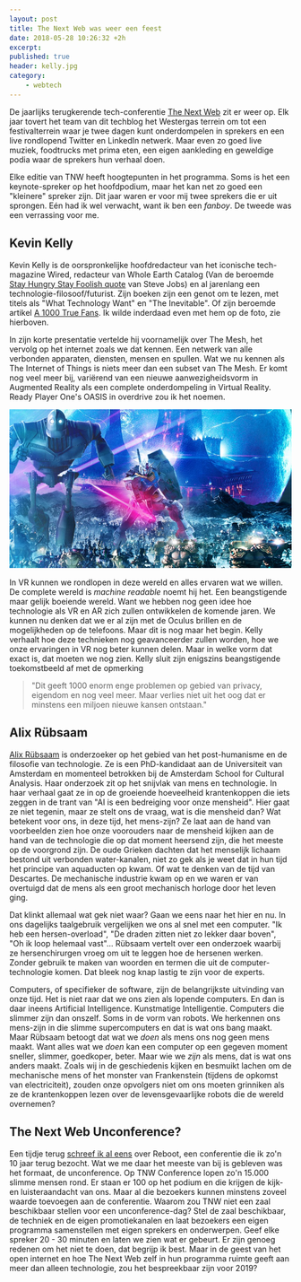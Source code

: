 ```yaml
---
layout: post
title: The Next Web was weer een feest
date: 2018-05-28 10:26:32 +2h
excerpt:
published: true
header: kelly.jpg
category: 
    - webtech
---
```

De jaarlijks terugkerende tech-conferentie [The Next Web](https://thenextweb.com/event/tnw-conference/) zit er weer op. Elk jaar tovert het team van dit techblog het Westergas terrein om tot een festivalterrein waar je twee dagen kunt onderdompelen in sprekers en een live rondlopend Twitter en LinkedIn netwerk. Maar even zo goed live muziek, foodtrucks met prima eten, een eigen aankleding en geweldige podia waar de sprekers hun verhaal doen. 

Elke editie van TNW heeft hoogtepunten in het programma. Soms is het een keynote-spreker op het hoofdpodium, maar het kan net zo goed een "kleinere" spreker zijn. Dit jaar waren er voor mij twee sprekers die er uit sprongen. Eén had ik wel verwacht, want ik ben een _fanboy_. De tweede was een verrassing voor me. 

## Kevin Kelly

Kevin Kelly is de oorspronkelijke hoofdredacteur van het iconische tech-magazine Wired, redacteur van Whole Earth Catalog (Van de beroemde [Stay Hungry Stay Foolish quote](https://www.youtube.com/watch?v=UF8uR6Z6KLc) van Steve Jobs) en al jarenlang een technologie-filosoof/futurist. Zijn boeken zijn een genot om te lezen, met titels als "What Technology Want" en "The Inevitable". Of zijn beroemde artikel [A 1000 True Fans](http://kk.org/thetechnium/1000-true-fans/). Ik wilde inderdaad even met hem op de foto, zie hierboven.

In zijn korte presentatie vertelde hij voornamelijk over The Mesh, het vervolg op het internet zoals we dat kennen. Een netwerk van alle verbonden apparaten, diensten, mensen en spullen. Wat we nu kennen als The Internet of Things is niets meer dan een subset van The Mesh. Er komt nog veel meer bij, variërend van een nieuwe aanwezigheidsvorm in Augmented Reality als een complete onderdompeling in Virtual Reality. Ready Player One's OASIS in overdrive zou ik het noemen. 

![<> ](/images/scaled.ready_player_one_background3.jpg)

In VR kunnen we rondlopen in deze wereld en alles ervaren wat we willen. De complete wereld is _machine readable_ noemt hij het. Een beangstigende maar gelijk boeiende wereld. Want we hebben nog geen idee hoe technologie als VR en AR zich zullen ontwikkelen de komende jaren. We kunnen nu denken dat we er al zijn met de Oculus brillen en de mogelijkheden op de telefoons. Maar dit is nog maar het begin. Kelly verhaalt hoe deze technieken nog geavanceerder zullen worden, hoe we onze ervaringen in VR nog beter kunnen delen. Maar in welke vorm dat exact is, dat moeten we nog zien. Kelly sluit zijn enigszins beangstigende toekomstbeeld af met de opmerking 

>"Dit geeft 1000 enorm enge problemen op gebied van privacy, eigendom en nog veel meer. Maar verlies niet uit het oog dat er minstens een miljoen nieuwe kansen ontstaan."

## Alix Rübsaam

[Alix Rübsaam](https://twitter.com/alixrubsaam) is onderzoeker op het gebied van het post-humanisme en de filosofie van technologie. Ze is een PhD-kandidaat aan de Universiteit van Amsterdam en momenteel betrokken bij de Amsterdam School for Cultural Analysis. Haar onderzoek zit op het snijvlak van mens en technologie. In haar verhaal gaat ze in op de groeiende hoeveelheid krantenkoppen die iets zeggen in de trant van "AI is een bedreiging voor onze mensheid". Hier gaat ze niet tegenin, maar ze stelt ons de vraag, wat is die mensheid dan? Wat betekent voor ons, in deze tijd, het mens-zijn? Ze laat aan de hand van voorbeelden zien hoe onze voorouders naar de mensheid kijken aan de hand van de technologie die op dat moment heersend zijn, die het meeste op de voorgrond zijn. De oude Grieken dachten dat het menselijk lichaam bestond uit verbonden water-kanalen, niet zo gek als je weet dat in hun tijd het principe van aquaducten op kwam. Of wat te denken van de tijd van Descartes. De mechanische industrie kwam op en we waren er van overtuigd dat de mens als een groot mechanisch horloge door het leven ging. 

Dat klinkt allemaal wat gek niet waar? Gaan we eens naar het hier en nu. In ons dagelijks taalgebruik vergelijken we ons al snel met een computer. "Ik heb een hersen-overload", "De draden zitten niet zo lekker daar boven", "Oh ik loop helemaal vast"... Rübsaam vertelt over een onderzoek waarbij ze hersenchirurgen vroeg om uit te leggen hoe de hersenen werken. Zonder gebruik te maken van woorden en termen die uit de computer-technologie komen. Dat bleek nog knap lastig te zijn voor de experts. 

Computers, of specifieker de software, zijn de belangrijkste uitvinding van onze tijd. Het is niet raar dat we ons zien als lopende computers. En dan is daar ineens Artificial Intelligence. Kunstmatige Intelligentie. Computers die slimmer zijn dan onszelf. Soms in de vorm van robots. We herkennen ons mens-zijn in die slimme supercomputers en dat is wat ons bang maakt. Maar Rübsaam betoogt dat wat we _doen_ als mens ons nog geen mens maakt. Want alles wat we _doen_ kan een computer op een gegeven moment sneller, slimmer, goedkoper, beter. Maar wie we _zijn_ als mens, dat is wat ons anders maakt. Zoals wij in de geschiedenis kijken en besmuikt lachen om de mechanische mens of het monster van Frankenstein (tijdens de opkomst van electriciteit), zouden onze opvolgers niet om ons moeten grinniken als ze de krantenkoppen lezen over de levensgevaarlijke robots die de wereld overnemen?

## The Next Web Unconference?

Een tijdje terug [schreef ik al eens](/Reboot/) over Reboot, een conferentie die ik zo'n 10 jaar terug bezocht. Wat we me daar het meeste van bij is gebleven was het formaat, de unconference. Op TNW Conference lopen zo'n 15.000 slimme mensen rond. Er staan er 100 op het podium en die krijgen de kijk- en luisteraandacht van ons. Maar al die bezoekers kunnen minstens zoveel waarde toevoegen aan de conferentie. Waarom zou TNW niet een zaal beschikbaar stellen voor een unconference-dag? Stel de zaal beschikbaar, de techniek en de eigen promotiekanalen en laat bezoekers een eigen programma samenstellen met eigen sprekers en onderwerpen. Geef elke spreker 20 - 30 minuten en laten we zien wat er gebeurt. Er zijn genoeg redenen om het niet te doen, dat begrijp ik best. Maar in de geest van het open internet en hoe The Next Web zelf in hun programma ruimte geeft aan meer dan alleen technologie, zou het bespreekbaar zijn voor 2019?

